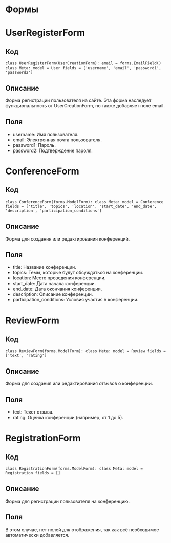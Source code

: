 # Формы

# UserRegisterForm

## Код

`class UserRegisterForm(UserCreationForm):
    email = forms.EmailField()
    class Meta:
        model = User
        fields = ['username', 'email', 'password1', 'password2']`

## Описание

Форма регистрации пользователя на сайте. Эта форма наследует функциональность от UserCreationForm, но также добавляет поле email.

## Поля

- username: Имя пользователя.
- email: Электронная почта пользователя.
- password1: Пароль.
- password2: Подтверждение пароля.

# ConferenceForm

## Код

`class ConferenceForm(forms.ModelForm):
    class Meta:
        model = Conference
        fields = ['title', 'topics', 'location', 'start_date', 'end_date', 'description', 'participation_conditions']`

## Описание

Форма для создания или редактирования конференций.

## Поля

- title: Название конференции.
- topics: Темы, которые будут обсуждаться на конференции.
- location: Место проведения конференции.
- start_date: Дата начала конференции.
- end_date: Дата окончания конференции.
- description: Описание конференции.
- participation_conditions: Условия участия в конференции.

# ReviewForm

## Код

`class ReviewForm(forms.ModelForm):
    class Meta:
        model = Review
        fields = ['text', 'rating']`

## Описание

Форма для создания или редактирования отзывов о конференции.

## Поля

- text: Текст отзыва.
- rating: Оценка конференции (например, от 1 до 5).

# RegistrationForm

## Код

`class RegistrationForm(forms.ModelForm):
    class Meta:
        model = Registration
        fields = []`

## Описание

Форма для регистрации пользователя на конференцию.

## Поля

В этом случае, нет полей для отображения, так как всё необходимое автоматически добавляется.
